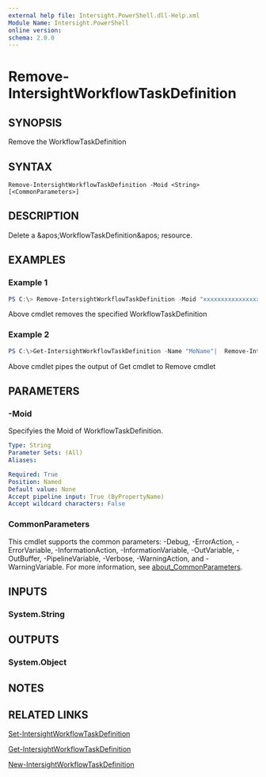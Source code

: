 ```yaml
---
external help file: Intersight.PowerShell.dll-Help.xml
Module Name: Intersight.PowerShell
online version:
schema: 2.0.0
---
```


# Remove-IntersightWorkflowTaskDefinition

## SYNOPSIS
Remove the WorkflowTaskDefinition

## SYNTAX

```
Remove-IntersightWorkflowTaskDefinition -Moid <String> [<CommonParameters>]
```

## DESCRIPTION
Delete a &amp;apos;WorkflowTaskDefinition&amp;apos; resource.

## EXAMPLES

### Example 1
```powershell
PS C:\> Remove-IntersightWorkflowTaskDefinition -Moid "xxxxxxxxxxxxxxxxxxxxxxxxxxx"
```
Above cmdlet removes the specified WorkflowTaskDefinition 

### Example 2
```powershell
PS C:\>Get-IntersightWorkflowTaskDefinition -Name "MoName"|  Remove-IntersightWorkflowTaskDefinition
```
Above cmdlet pipes the output of Get cmdlet to Remove cmdlet

## PARAMETERS

### -Moid
Specifyies the Moid of WorkflowTaskDefinition.

```yaml
Type: String
Parameter Sets: (All)
Aliases:

Required: True
Position: Named
Default value: None
Accept pipeline input: True (ByPropertyName)
Accept wildcard characters: False
```

### CommonParameters
This cmdlet supports the common parameters: -Debug, -ErrorAction, -ErrorVariable, -InformationAction, -InformationVariable, -OutVariable, -OutBuffer, -PipelineVariable, -Verbose, -WarningAction, and -WarningVariable. For more information, see [about_CommonParameters](http://go.microsoft.com/fwlink/?LinkID=113216).

## INPUTS

### System.String

## OUTPUTS

### System.Object
## NOTES

## RELATED LINKS

[Set-IntersightWorkflowTaskDefinition](./Set-IntersightWorkflowTaskDefinition.md)

[Get-IntersightWorkflowTaskDefinition](./Get-IntersightWorkflowTaskDefinition.md)

[New-IntersightWorkflowTaskDefinition](./New-IntersightWorkflowTaskDefinition.md)

